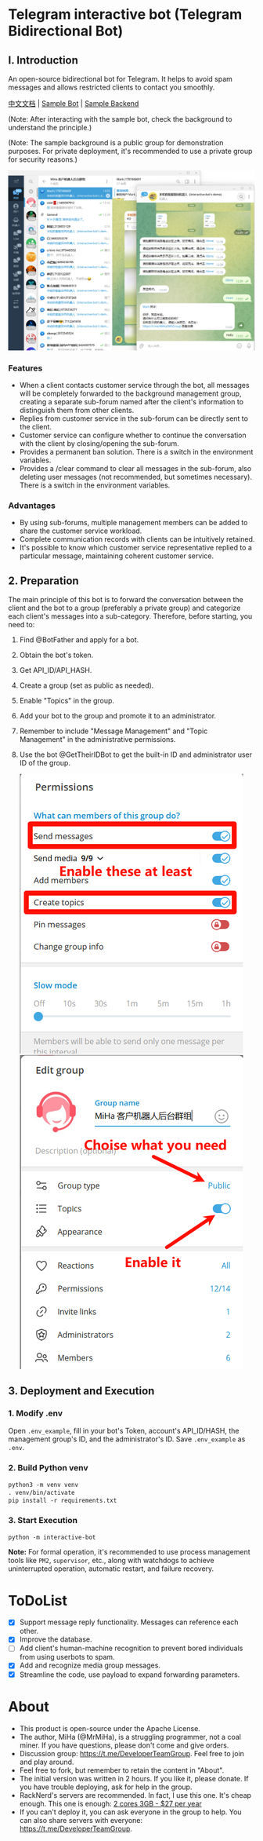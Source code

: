 # Telegram interactive bot (Telegram Bidirectional Bot)

## I. Introduction

An open-source bidirectional bot for Telegram. It helps to avoid spam messages and allows restricted clients to contact you smoothly.

[中文文档](https://github.com/MiHaKun/Telegram-interactive-bot/blob/master/README.md) | [Sample Bot](https://t.me/CustomerConnectBot) | [Sample Backend](https://t.me/MiHaCMSGroup)

(Note: After interacting with the sample bot, check the background to understand the principle.)

(Note: The sample background is a public group for demonstration purposes. For private deployment, it's recommended to use a private group for security reasons.)

![image-20240708130408336](./doc/cn/image-20240708130408336.png)

### Features
- When a client contacts customer service through the bot, all messages will be completely forwarded to the background management group, creating a separate sub-forum named after the client's information to distinguish them from other clients.
- Replies from customer service in the sub-forum can be directly sent to the client.
- Customer service can configure whether to continue the conversation with the client by closing/opening the sub-forum.
- Provides a permanent ban solution. There is a switch in the environment variables.
- Provides a /clear command to clear all messages in the sub-forum, also deleting user messages (not recommended, but sometimes necessary). There is a switch in the environment variables.

### Advantages
- By using sub-forums, multiple management members can be added to share the customer service workload.
- Complete communication records with clients can be intuitively retained.
- It's possible to know which customer service representative replied to a particular message, maintaining coherent customer service.

## 2. Preparation
The main principle of this bot is to forward the conversation between the client and the bot to a group (preferably a private group) and categorize each client's messages into a sub-category. Therefore, before starting, you need to:
1. Find @BotFather and apply for a bot.
2. Obtain the bot's token.
3. Get API_ID/API_HASH.
4. Create a group (set as public as needed).
5. Enable "Topics" in the group.
6. Add your bot to the group and promote it to an administrator.
7. Remember to include "Message Management" and "Topic Management" in the administrative permissions.
8. Use the bot @GetTheirIDBot to get the built-in ID and administrator user ID of the group.

   ![image-20240703082929589](./doc/en/image-20240703083738158.png)![image-20240703083040852](./doc/en/image-20240703083634098.png)

## 3. Deployment and Execution

### 1. Modify .env
Open `.env_example`, fill in your bot's Token, account's API_ID/HASH, the management group's ID, and the administrator's ID. Save `.env_example` as `.env`.

### 2. Build Python venv
```
python3 -m venv venv
. venv/bin/activate
pip install -r requirements.txt
```

### 3. Start Execution
```
python -m interactive-bot
```

**Note:** For formal operation, it's recommended to use process management tools like `PM2`, `supervisor`, etc., along with watchdogs to achieve uninterrupted operation, automatic restart, and failure recovery.

# ToDoList
- [x] Support message reply functionality. Messages can reference each other.
- [x] Improve the database.
- [ ] Add client's human-machine recognition to prevent bored individuals from using userbots to spam.
- [x] Add and recognize media group messages.
- [x] Streamline the code, use payload to expand forwarding parameters.

# About

- This product is open-source under the Apache License.
- The author, MiHa (@MrMiHa), is a struggling programmer, not a coal miner. If you have questions, please don't come and give orders.
- Discussion group: https://t.me/DeveloperTeamGroup. Feel free to join and play around.
- Feel free to fork, but remember to retain the content in "About".
- The initial version was written in 2 hours. If you like it, please donate. If you have trouble deploying, ask for help in the group.
- RackNerd's servers are recommended. In fact, I use this one. It's cheap enough.
This one is enough: [2 cores 3GB - $27 per year](https://my.racknerd.com/aff.php?aff=11705&pid=828)
- If you can't deploy it, you can ask everyone in the group to help. You can also share servers with everyone: https://t.me/DeveloperTeamGroup.
